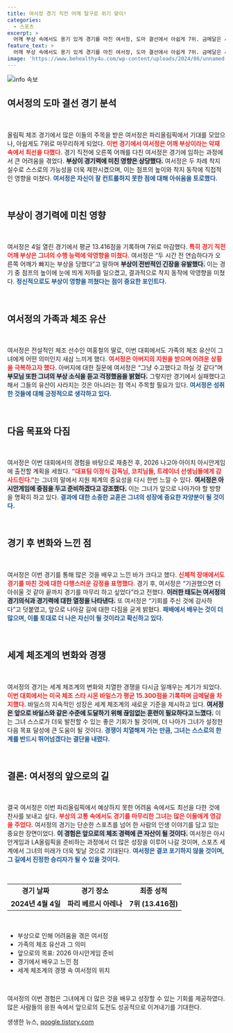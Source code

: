 ```yaml
---
title: 여서정 경기 직전 어깨 탈구로 위기 맞이!
categories:
  - 스포츠
excerpt: >
  어깨 부상 속에서도 용기 있게 경기를 마친 여서정, 도마 결선에서 아쉽게 7위. 금메달은 시몬 바일스에게! 다음 목표는 아시안게임, 과연 재충전 후 어떤 모습으로 돌아올까? 클릭해서 더 자세한 이야기를 확인하세요!
feature_text: >
  어깨 부상 속에서도 용기 있게 경기를 마친 여서정, 도마 결선에서 아쉽게 7위. 금메달은 시몬 바일스에게! 다음 목표는 아시안게임, 과연 재충전 후 어떤 모습으로 돌아올까? 클릭해서 더 자세한 이야기를 확인하세요!
image: 'https://www.behealthy4u.com/wp-content/uploads/2024/06/unnamed-file.png'
---
```


<p><img src="https://www.behealthy4u.com/wp-content/uploads/2024/06/unnamed-file.png" alt="info 속보" /></p>

<h2 data-ke-size="size26">여서정의 도마 결선 경기 분석</h2>

<p data-ke-size="size16">&nbsp;</p>

<p>올림픽 체조 경기에서 많은 이들의 주목을 받은 여서정은 파리올림픽에서 기대를 모았으나, 아쉽게도 7위로 마무리하게 되었다. <b><span style="color: #ee2323;">이번 경기에서 여서정은 어깨 부상이라는 악재 속에서 최선을 다했다.</span></b> 경기 직전에 오른쪽 어깨를 다친 여서정은 경기에 임하는 과정에서 큰 어려움을 겪었다. <b><span style="background-color: #21538527;">부상이 경기력에 미친 영향은 상당했다.</span></b> 여서정은 두 차례 착지 실수로 스스로의 가능성을 더욱 제한시켰으며, 이는 점프의 높이와 착지 동작에 직접적인 영향을 미쳤다. <b><span style="color: #1a5490;">여서정은 자신이 잘 컨트롤하지 못한 점에 대해 아쉬움을 토로했다.</span></b></p>

<p data-ke-size="size16">&nbsp;</p>

<h2 data-ke-size="size26">부상이 경기력에 미친 영향</h2>

<p data-ke-size="size16">&nbsp;</p>

<p>여서정은 4일 열린 경기에서 평균 13.416점을 기록하며 7위로 마감했다. <b><span style="color: #ee2323;">특히 경기 직전 어깨 부상은 그녀의 수행 능력에 악영향을 미쳤다.</span></b> 여서정은 “두 시간 전 연습하다가 오른쪽 어깨가 빠지는 부상을 당했다”고 말하며 <b><span style="background-color: #21538527;">부상이 전반적인 긴장을 유발했다.</span></b> 이는 경기 중 점프의 높이에 눈에 띄게 저하를 일으켰고, 결과적으로 착지 동작에 악영향을 미쳤다. <b><span style="color: #1a5490;">정신적으로도 부상이 영향을 끼쳤다는 점이 중요한 포인트다.</span></b></p>

<p data-ke-size="size16">&nbsp;</p>

<h2 data-ke-size="size26">여서정의 가족과 체조 유산</h2>

<p data-ke-size="size16">&nbsp;</p>

<p>여서정은 전설적인 체조 선수인 여홍철의 딸로, 이번 대회에서도 가족의 체조 유산이 그녀에게 어떤 의미인지 새삼 느끼게 했다. <b><span style="color: #ee2323;">여서정은 아버지의 지원을 받으며 어려운 상황을 극복하고자 했다.</span></b> 아버지에 대한 질문에 여서정은 “그냥 수고했다고 하실 것 같다”며 <b><span style="background-color: #21538527;">부모님 또한 그녀의 부상 소식을 듣고 걱정했음을 밝혔다.</span></b> 그렇지만 경기에서 실패했다고 해서 그들의 유산이 사라지는 것은 아니라는 점 역시 주목할 필요가 있다. <b><span style="color: #1a5490;">여서정은 성취한 것들에 대해 긍정적으로 생각하고 있다.</span></b></p>

<p data-ke-size="size16">&nbsp;</p>

<h2 data-ke-size="size26">다음 목표와 다짐</h2>

<p data-ke-size="size16">&nbsp;</p>

<p>여서정은 이번 대회에서의 경험을 바탕으로 재충전 후, 2026 나고야·아이치 아시안게임에 출전할 계획을 세웠다. <b><span style="color: #ee2323;">“대표팀 이정식 감독님, 코치님들, 트레이너 선생님들에게 감사드린다.”</span></b>는 그녀의 말에서 지원 체계의 중요성을 다시 한번 느낄 수 있다. <b><span style="background-color: #21538527;">여서정은 아시안게임에 중점을 두고 준비하겠다고 강조했다.</span></b> 이는 그녀가 앞으로 나아가야 할 방향을 명확히 하고 있다. <b><span style="color: #1a5490;">결과에 대한 소중한 교훈은 그녀의 성장에 중요한 자양분이 될 것이다.</span></b></p>

<p data-ke-size="size16">&nbsp;</p>

<h2 data-ke-size="size26">경기 후 변화와 느낀 점</h2>

<p data-ke-size="size16">&nbsp;</p>

<p>여서정은 이번 경기를 통해 많은 것을 배우고 느낀 바가 크다고 했다. <b><span style="color: #ee2323;">신체적 장애에서도 경기를 마친 것에 대한 다행스러운 감정을 표명했다.</span></b> 경기 후, 여서정은 “기권했으면 더 아쉬울 것 같아 끝까지 경기를 마무리 하고 싶었다”라고 전했다. <b><span style="background-color: #21538527;">이러한 태도는 여서정의 경기의식과 경기력에 대한 열정을 나타낸다.</span></b> 또 여서정은 “기회를 주신 것에 감사하다”고 덧붙였고, 앞으로 나아갈 길에 대한 다짐을 굳게 밝혔다. <b><span style="color: #1a5490;">패배에서 배우는 것이 더 많으며, 이를 토대로 더 나은 자신이 될 것이라고 확신하고 있다.</span></b></p>

<p data-ke-size="size16">&nbsp;</p>

<h2 data-ke-size="size26">세계 체조계의 변화와 경쟁</h2>

<p data-ke-size="size16">&nbsp;</p>

<p>여서정의 경기는 세계 체조계의 변화와 치열한 경쟁을 다시금 일깨우는 계기가 되었다. <b><span style="color: #ee2323;">이번 대회에서는 미국 체조 스타 시몬 바일스가 평균 15.300점을 기록하며 금메달을 차지했다.</span></b> 바일스의 지속적인 성장은 세계 체조계의 새로운 기준을 제시하고 있다. <b><span style="background-color: #21538527;">여서정은 앞으로 바일스와 같은 수준에 도달하기 위해 끊임없는 훈련이 필요하다고 느꼈다.</span></b> 이는 그녀 스스로가 더욱 발전할 수 있는 좋은 기회가 될 것이며, 더 나아가 그녀가 설정한 다음 목표 달성에 큰 도움이 될 것이다. <b><span style="color: #1a5490;">경쟁이 치열해져 가는 만큼, 그녀는 스스로의 한계를 반드시 뛰어넘겠다는 결단을 내렸다.</span></b></p>

<p data-ke-size="size16">&nbsp;</p>

<h2 data-ke-size="size26">결론: 여서정의 앞으로의 길</h2>

<p data-ke-size="size16">&nbsp;</p>

<p>결국 여서정은 이번 파리올림픽에서 예상하지 못한 어려움 속에서도 최선을 다한 것에 찬사를 보내고 싶다. <b><span style="color: #ee2323;">부상의 고통 속에서도 경기를 마무리한 그녀는 많은 이들에게 영감을 주었다.</span></b> 여서정의 경기는 단순한 스포츠를 넘어 한 사람의 인생 이야기를 담고 있는 중요한 장면이었다. <b><span style="background-color: #21538527;">이 경험은 앞으로의 체조 경력에 큰 자산이 될 것이다.</span></b> 여서정은 아시안게임과 LA올림픽을 준비하는 과정에서 더 많은 성장을 이루어 나갈 것이며, 스포츠 세계에서 그녀의 미래가 더욱 빛날 것으로 기대된다. <b><span style="color: #1a5490;">여서정은 결코 포기하지 않을 것이며, 그 길에서 진정한 승리자가 될 수 있을 것이다.</span></b></p>

<p data-ke-size="size16">&nbsp;</p>

<table style="width: 100%; border-collapse: collapse;">
  <tr>
    <td style="text-align: center; height: 17px;"><b>경기 날짜</b></td>
    <td style="text-align: center; height: 17px;"><b>경기 장소</b></td>
    <td style="text-align: center; height: 17px;"><b>최종 성적</b></td>
  </tr>
  <tr>
    <td style="text-align: center; height: 17px;"><b>2024년 4월 4일</b></td>
    <td style="text-align: center; height: 17px;"><b>파리 베르시 아레나</b></td>
    <td style="text-align: center; height: 17px;"><b>7위 (13.416점)</b></td>
  </tr>
</table>

<p data-ke-size="size16">&nbsp;</p>

<ul>
    <li>부상으로 인해 어려움을 겪은 여서정</li>
    <li>가족의 체조 유산과 그 의미</li>
    <li>앞으로의 목표: 2026 아시안게임 준비</li>
    <li>경기에서 배우고 느낀 점</li>
    <li>세계 체조계의 경쟁 속 여서정의 위치</li>
</ul>

<p data-ke-size="size16">&nbsp;</p>

<p>여서정의 이번 경험은 그녀에게 더 많은 것을 배우고 성장할 수 있는 기회를 제공하였다. 많은 사람들의 응원 속에서 앞으로의 도전도 성공적으로 이겨내기를 기대한다.</p>
생생한 뉴스, <a href="https://qoogle.tistory.com" rel="dofollow">qoogle.tistory.com</a>


